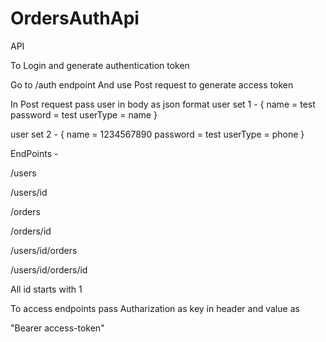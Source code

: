 # OrdersAuthApi
API

To Login and generate authentication token 

Go to /auth endpoint
And use Post request to generate access token

In Post request pass user in body as json format
user set 1 - {
                name = test
                password = test
                userType = name
              }
              
user set 2 - {
                name = 1234567890
                password = test
                userType = phone
              }
              
EndPoints - 

/users              

/users/id           

/orders             

/orders/id          

/users/id/orders    

/users/id/orders/id 


All id starts with 1

To access endpoints pass Autharization as key in header and value as 

"Bearer access-token"
